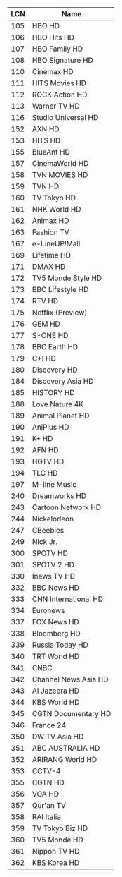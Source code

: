 LCN | Name
-- | --
105 | HBO HD
106 | HBO Hits HD
107 | HBO Family HD
108 | HBO Signature HD
110 | Cinemax HD
111 | HITS Movies HD
112 | ROCK Action HD
113 | Warner TV HD
116 | Studio Universal HD
152 | AXN HD
153 | HITS HD
155 | BlueAnt HD
157 | CinemaWorld HD
158 | TVN MOVIES HD
159 | TVN HD
160 | TV Tokyo HD
161 | NHK World HD
162 | Animax HD
163 | Fashion TV
167 | e-LineUP!Mall
169 | Lifetime HD
171 | DMAX HD
172 | TV5 Monde Style HD
173 | BBC Lifestyle HD
174 | RTV HD
175 | Netflix (Preview)
176 | GEM HD
177 | S-ONE HD
178 | BBC Earth HD
179 | C+I HD
180 | Discovery HD
184 | Discovery Asia HD
185 | HISTORY HD
188 | Love Nature 4K
189 | Animal Planet HD
190 | AniPlus HD
191 | K+ HD
192 | AFN HD
193 | HGTV HD
194 | TLC HD
197 | M-line Music
240 | Dreamworks HD
243 | Cartoon Network HD
244 | Nickelodeon
247 | CBeebies
249 | Nick Jr.
300 | SPOTV HD
301 | SPOTV 2 HD
330 | Inews TV HD
332 | BBC News HD
333 | CNN International HD
334 | Euronews
337 | FOX News HD
338 | Bloomberg HD
339 | Russia Today HD
340 | TRT World HD
341 | CNBC
342 | Channel News Asia HD
343 | Al Jazeera HD
344 | KBS World HD
345 | CGTN Documentary HD
346 | France 24
350 | DW TV Asia HD
351 | ABC AUSTRALIA HD
352 | ARIRANG World HD
353 | CCTV-4
355 | CGTN HD
356 | VOA HD
357 | Qur'an TV
358 | RAI Italia
359 | TV Tokyo Biz HD
360 | TV5 Monde HD
361 | Nippon TV HD
362 | KBS Korea HD
